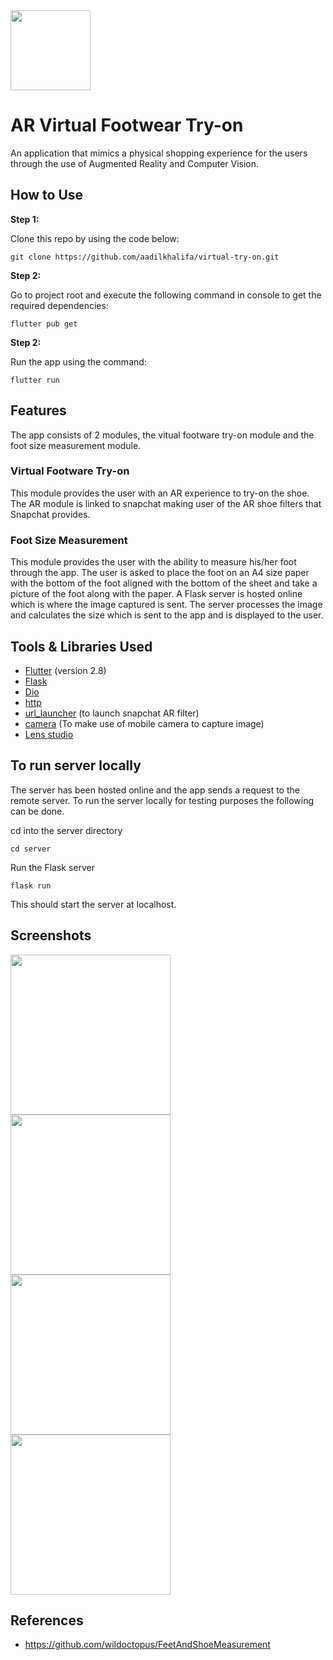 <img src="https://github.com/aadilkhalifa/virtual-try-on/blob/main/screenshots/logo.jpg?raw=true" width="128"/>

# AR Virtual Footwear Try-on

An application that mimics a physical shopping experience for the users through the use of Augmented Reality and Computer Vision.

## How to Use 

**Step 1:**

Clone this repo by using the code below:

```
git clone https://github.com/aadilkhalifa/virtual-try-on.git
```

**Step 2:**

Go to project root and execute the following command in console to get the required dependencies: 

```
flutter pub get 
```

**Step 2:**

Run the app using the command: 

```
flutter run 
```

## Features

The app consists of 2 modules, the vitual footware try-on module and the foot size measurement module.

### Virtual Footware Try-on

This module provides the user with an AR experience to try-on the shoe. The AR module is linked to snapchat making user of the AR shoe filters that Snapchat provides. 

### Foot Size Measurement 

This module provides the user with the ability to measure his/her foot through the app. The user is asked to place the foot on an A4 size paper with the bottom of the foot aligned with the bottom of the sheet and take a picture of the foot along with the paper. A Flask server is hosted online which is where the image captured is sent. The server processes the image and calculates the size which is sent to the app and is displayed to the user.

## Tools & Libraries Used

* [Flutter](https://flutter.dev/) (version 2.8)
* [Flask](https://flask.palletsprojects.com/en/2.1.x/)
* [Dio](https://github.com/flutterchina/dio)
* [http](https://github.com/dart-lang/http)
* [url_launcher](https://github.com/flutter/plugins/tree/main/packages/url_launcher/url_launcher) (to launch snapchat AR filter)
* [camera](https://github.com/flutter/plugins/tree/main/packages/camera/camera) (To make use of mobile camera to capture image)
* [Lens studio](https://lensstudio.snapchat.com/)

## To run server locally
The server has been hosted online and the app sends a request to the remote server. To run the server locally for testing purposes the following can be done.

cd into the server directory

```
cd server
```

Run the Flask server

```
flask run
```
This should start the server at localhost.

## Screenshots
<img src="https://github.com/aadilkhalifa/virtual-try-on/blob/main/screenshots/ss1.jpeg?raw=true" width="256"/>
<img src="https://github.com/aadilkhalifa/virtual-try-on/blob/main/screenshots/ss2.jpeg?raw=true" width="256"/>
<img src="https://github.com/aadilkhalifa/virtual-try-on/blob/main/screenshots/ss3.jpeg?raw=true" width="256"/>
<img src="https://github.com/aadilkhalifa/virtual-try-on/blob/main/screenshots/ss4.jpeg?raw=true" width="256"/>

## References
- https://github.com/wildoctopus/FeetAndShoeMeasurement
